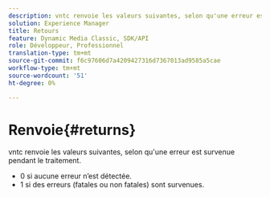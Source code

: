 ```yaml
---
description: vntc renvoie les valeurs suivantes, selon qu'une erreur est survenue pendant le traitement.
solution: Experience Manager
title: Retours
feature: Dynamic Media Classic, SDK/API
role: Développeur, Professionnel
translation-type: tm+mt
source-git-commit: f6c97606d7a4209427316d7367013ad9585a5cae
workflow-type: tm+mt
source-wordcount: '51'
ht-degree: 0%

---
```



# Renvoie{#returns}

vntc renvoie les valeurs suivantes, selon qu&#39;une erreur est survenue pendant le traitement.

* 0 si aucune erreur n’est détectée.
* 1 si des erreurs (fatales ou non fatales) sont survenues.

